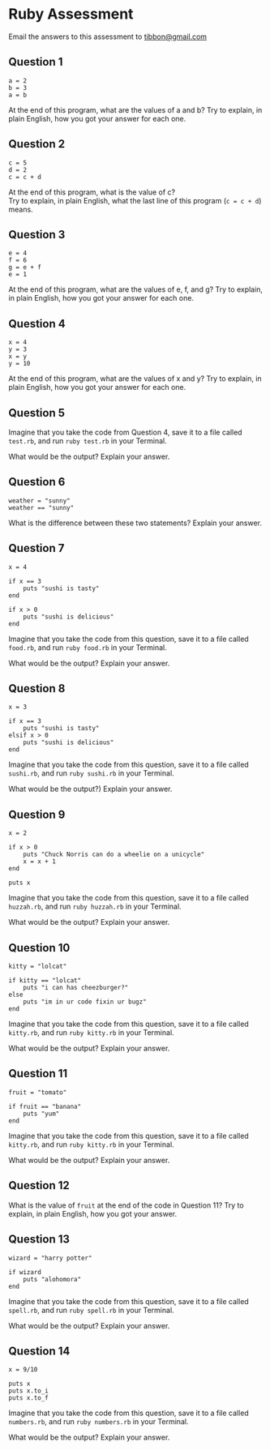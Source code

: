 # Ruby Assessment

Email the answers to this assessment to tibbon@gmail.com

## Question 1

```
a = 2
b = 3
a = b
```

At the end of this program, what are the values of a and b? Try to explain, in plain English, how you got your answer for each one. 

## Question 2

```
c = 5
d = 2
c = c + d
```

At the end of this program, what is the value of c?  
Try to explain, in plain English, what the last line of this program (``c = c + d``) means.

## Question 3

```
e = 4
f = 6
g = e + f
e = 1
```

At the end of this program, what are the values of e, f, and g? Try to explain, in plain English, how you got your answer for each one. 
   

## Question 4

```
x = 4
y = 3
x = y
y = 10
```

At the end of this program, what are the values of x and y? Try to explain, in plain English, how you got your answer for each one.

## Question 5

Imagine that you take the code from Question 4, save it to a file called ``test.rb``, and run ``ruby test.rb`` in your Terminal. 

What would be the output?  Explain your answer. 

## Question 6

```
weather = "sunny"
weather == "sunny" 
```

What is the difference between these two statements? Explain your answer. 

## Question 7 

```
x = 4

if x == 3
	puts "sushi is tasty"
end

if x > 0
	puts "sushi is delicious"
end
```

Imagine that you take the code from this question, save it to a file called ``food.rb``, and run ``ruby food.rb`` in your Terminal. 

What would be the output? Explain your answer. 

## Question 8

```
x = 3

if x == 3
	puts "sushi is tasty"
elsif x > 0
	puts "sushi is delicious"
end
```

Imagine that you take the code from this question, save it to a file called ``sushi.rb``, and run ``ruby sushi.rb`` in your Terminal. 

What would be the output?) Explain your answer. 

## Question 9 

```
x = 2

if x > 0
	puts "Chuck Norris can do a wheelie on a unicycle"
	x = x + 1
end

puts x
```

Imagine that you take the code from this question, save it to a file called ``huzzah.rb``, and run ``ruby huzzah.rb`` in your Terminal. 

What would be the output? Explain your answer. 

## Question 10

```
kitty = "lolcat"

if kitty == "lolcat"
	puts "i can has cheezburger?"
else 
	puts "im in ur code fixin ur bugz"
end
```

Imagine that you take the code from this question, save it to a file called ``kitty.rb``, and run ``ruby kitty.rb`` in your Terminal. 

What would be the output? Explain your answer. 

## Question 11

```
fruit = "tomato"

if fruit == "banana"
	puts "yum"
end
```

Imagine that you take the code from this question, save it to a file called ``kitty.rb``, and run ``ruby kitty.rb`` in your Terminal. 

What would be the output? Explain your answer.

## Question 12

What is the value of ``fruit`` at the end of the code in Question 11? Try to explain, in plain English, how you got your answer.

## Question 13

```
wizard = "harry potter"

if wizard
	puts "alohomora"
end
```

Imagine that you take the code from this question, save it to a file called ``spell.rb``, and run ``ruby spell.rb`` in your Terminal. 

What would be the output? Explain your answer.


## Question 14

```
x = 9/10

puts x
puts x.to_i
puts x.to_f
```

Imagine that you take the code from this question, save it to a file called ``numbers.rb``, and run ``ruby numbers.rb`` in your Terminal. 

What would be the output? Explain your answer. 

